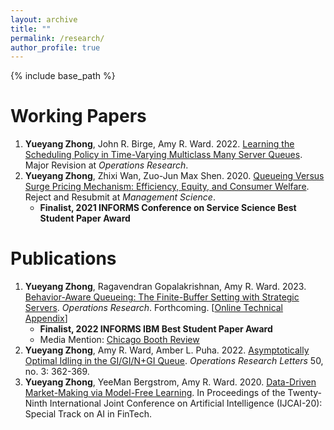 ```yaml
---
layout: archive
title: ""
permalink: /research/
author_profile: true
---
```

{% include base_path %} 

# Working Papers
1. **Yueyang Zhong**, John R. Birge, Amy R. Ward. 2022. [Learning the Scheduling Policy in Time-Varying Multiclass Many Server Queues](https://papers.ssrn.com/sol3/papers.cfm?abstract_id=4090021). Major Revision at *Operations Research*. 
2. **Yueyang Zhong**, Zhixi Wan, Zuo-Jun Max Shen. 2020. [Queueing Versus Surge Pricing Mechanism: Efficiency, Equity, and Consumer Welfare](https://papers.ssrn.com/sol3/papers.cfm?abstract_id=3699134). Reject and Resubmit at *Management Science*. 
   - **Finalist, 2021 INFORMS Conference on Service Science Best Student Paper Award**



# Publications 
1. **Yueyang Zhong**, Ragavendran Gopalakrishnan, Amy R. Ward. 2023. [Behavior-Aware Queueing: The Finite-Buffer Setting with Strategic Servers](https://papers.ssrn.com/sol3/papers.cfm?abstract_id=3633435). *Operations Research*. Forthcoming. [[Online Technical Appendix](https://yzhong0.github.io/yueyangzhong/files/finitebuffer_strategicserver_OnlineTechnicalFile_April2023.pdf)]
   - **Finalist, 2022 INFORMS IBM Best Student Paper Award**
   - Media Mention: [Chicago Booth Review](https://www.chicagobooth.edu/review/secrets-wait-loss)
2. **Yueyang Zhong**, Amy R. Ward, Amber L. Puha. 2022. [Asymptotically Optimal Idling in the GI/GI/N+GI Queue](https://www.sciencedirect.com/science/article/pii/S0167637722000530). *Operations Research Letters* 50, no. 3: 362-369.
3. **Yueyang Zhong**, YeeMan Bergstrom, Amy R. Ward. 2020. [Data-Driven Market-Making via Model-Free Learning](https://www.ijcai.org/Proceedings/2020/0615.pdf). In Proceedings of the Twenty-Ninth International Joint Conference on Artificial Intelligence (IJCAI-20): Special Track on AI in FinTech. 


